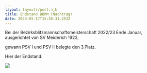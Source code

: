 ```yaml
---
layout: layouts/post.njk
title: Endstand BBMM (Nachtrag)
date: 2023-05-17T15:50:31.253Z
---
```

B﻿ei der Bezirksblitzmannschaftsmeisterschaft 2022/23 Ende Januar,  ausgerichtet von SV Meiderich 1923, 

gewann PSV I und PSV II belegte den 3.Platz.

H﻿ier der Endstand:

![](/images/bild_2023-05-17_175447378.png)